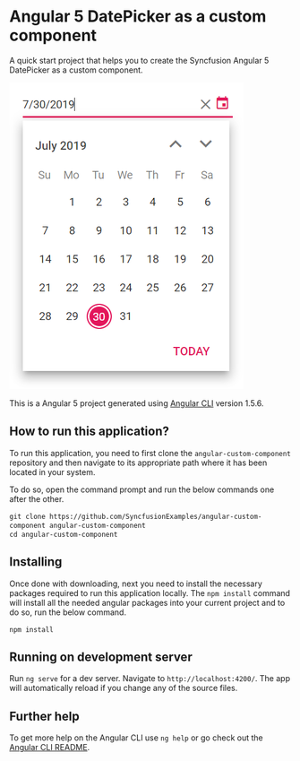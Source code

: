 # Angular 5 DatePicker as a custom component

A quick start project that helps you to create the Syncfusion Angular 5 DatePicker as a custom component.

![Angular 5 DatePicker Custom Component](datepickercustomcomponent.png "Angualar 5 Datepicker")

This is a Angular 5 project generated using [Angular CLI](https://github.com/angular/angular-cli) version 1.5.6. 

## How to run this application?
To run this application, you need to first clone the `angular-custom-component` repository and then navigate to its appropriate path where it has been located in your system.

To do so, open the command prompt and run the below commands one after the other.

```
git clone https://github.com/SyncfusionExamples/angular-custom-component angular-custom-component
cd angular-custom-component
```

## Installing

Once done with downloading, next you need to install the necessary packages required to run this application locally. The `npm install` command will install all the needed angular packages into your current project and to do so, run the below command.

```
npm install
```

## Running on development server
Run `ng serve` for a dev server. Navigate to `http://localhost:4200/`. The app will automatically reload if you change any of the source files.

## Further help

To get more help on the Angular CLI use `ng help` or go check out the [Angular CLI README](https://github.com/angular/angular-cli/blob/master/README.md).